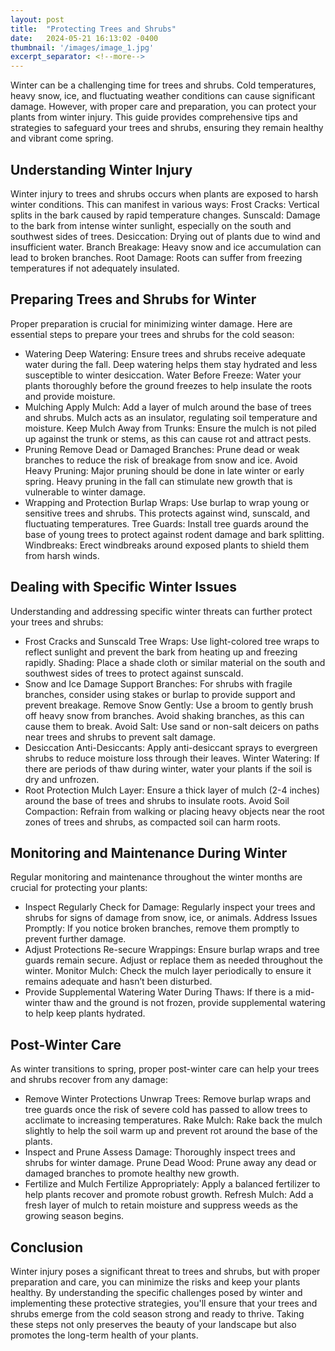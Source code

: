 ```yaml
---
layout: post
title:  "Protecting Trees and Shrubs"
date:   2024-05-21 16:13:02 -0400
thumbnail: '/images/image_1.jpg'
excerpt_separator: <!--more-->
---
```

Winter can be a challenging time for trees and shrubs. Cold temperatures, heavy snow, ice, and fluctuating weather conditions can cause significant damage.<!--more--> However, with proper care and preparation, you can protect your plants from winter injury. This guide provides comprehensive tips and strategies to safeguard your trees and shrubs, ensuring they remain healthy and vibrant come spring.

## Understanding Winter Injury
Winter injury to trees and shrubs occurs when plants are exposed to harsh winter conditions. This can manifest in various ways:
Frost Cracks: Vertical splits in the bark caused by rapid temperature changes.
Sunscald: Damage to the bark from intense winter sunlight, especially on the south and southwest sides of trees.
Desiccation: Drying out of plants due to wind and insufficient water.
Branch Breakage: Heavy snow and ice accumulation can lead to broken branches.
Root Damage: Roots can suffer from freezing temperatures if not adequately insulated.

## Preparing Trees and Shrubs for Winter
Proper preparation is crucial for minimizing winter damage. Here are essential steps to prepare your trees and shrubs for the cold season:
* Watering
Deep Watering: Ensure trees and shrubs receive adequate water during the fall. Deep watering helps them stay hydrated and less susceptible to winter desiccation.
Water Before Freeze: Water your plants thoroughly before the ground freezes to help insulate the roots and provide moisture.
* Mulching
Apply Mulch: Add a layer of mulch around the base of trees and shrubs. Mulch acts as an insulator, regulating soil temperature and moisture.
Keep Mulch Away from Trunks: Ensure the mulch is not piled up against the trunk or stems, as this can cause rot and attract pests.
* Pruning
Remove Dead or Damaged Branches: Prune dead or weak branches to reduce the risk of breakage from snow and ice.
Avoid Heavy Pruning: Major pruning should be done in late winter or early spring. Heavy pruning in the fall can stimulate new growth that is vulnerable to winter damage.
* Wrapping and Protection
Burlap Wraps: Use burlap to wrap young or sensitive trees and shrubs. This protects against wind, sunscald, and fluctuating temperatures.
Tree Guards: Install tree guards around the base of young trees to protect against rodent damage and bark splitting.
Windbreaks: Erect windbreaks around exposed plants to shield them from harsh winds.

## Dealing with Specific Winter Issues
Understanding and addressing specific winter threats can further protect your trees and shrubs:
* Frost Cracks and Sunscald
Tree Wraps: Use light-colored tree wraps to reflect sunlight and prevent the bark from heating up and freezing rapidly.
Shading: Place a shade cloth or similar material on the south and southwest sides of trees to protect against sunscald.
* Snow and Ice Damage
Support Branches: For shrubs with fragile branches, consider using stakes or burlap to provide support and prevent breakage.
Remove Snow Gently: Use a broom to gently brush off heavy snow from branches. Avoid shaking branches, as this can cause them to break.
Avoid Salt: Use sand or non-salt deicers on paths near trees and shrubs to prevent salt damage.
* Desiccation
Anti-Desiccants: Apply anti-desiccant sprays to evergreen shrubs to reduce moisture loss through their leaves.
Winter Watering: If there are periods of thaw during winter, water your plants if the soil is dry and unfrozen.
* Root Protection
Mulch Layer: Ensure a thick layer of mulch (2-4 inches) around the base of trees and shrubs to insulate roots.
Avoid Soil Compaction: Refrain from walking or placing heavy objects near the root zones of trees and shrubs, as compacted soil can harm roots.

## Monitoring and Maintenance During Winter
Regular monitoring and maintenance throughout the winter months are crucial for protecting your plants:
* Inspect Regularly
Check for Damage: Regularly inspect your trees and shrubs for signs of damage from snow, ice, or animals.
Address Issues Promptly: If you notice broken branches, remove them promptly to prevent further damage.
* Adjust Protections
Re-secure Wrappings: Ensure burlap wraps and tree guards remain secure. Adjust or replace them as needed throughout the winter.
Monitor Mulch: Check the mulch layer periodically to ensure it remains adequate and hasn’t been disturbed.
* Provide Supplemental Watering
Water During Thaws: If there is a mid-winter thaw and the ground is not frozen, provide supplemental watering to help keep plants hydrated.

## Post-Winter Care
As winter transitions to spring, proper post-winter care can help your trees and shrubs recover from any damage:
* Remove Winter Protections
Unwrap Trees: Remove burlap wraps and tree guards once the risk of severe cold has passed to allow trees to acclimate to increasing temperatures.
Rake Mulch: Rake back the mulch slightly to help the soil warm up and prevent rot around the base of the plants.
* Inspect and Prune
Assess Damage: Thoroughly inspect trees and shrubs for winter damage.
Prune Dead Wood: Prune away any dead or damaged branches to promote healthy new growth.
* Fertilize and Mulch
Fertilize Appropriately: Apply a balanced fertilizer to help plants recover and promote robust growth.
Refresh Mulch: Add a fresh layer of mulch to retain moisture and suppress weeds as the growing season begins.

## Conclusion
Winter injury poses a significant threat to trees and shrubs, but with proper preparation and care, you can minimize the risks and keep your plants healthy. By understanding the specific challenges posed by winter and implementing these protective strategies, you'll ensure that your trees and shrubs emerge from the cold season strong and ready to thrive. Taking these steps not only preserves the beauty of your landscape but also promotes the long-term health of your plants.
